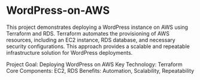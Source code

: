 # WordPress-on-AWS

This project demonstrates deploying a WordPress instance on AWS using Terraform and RDS. Terraform automates the provisioning of AWS resources, including an EC2 instance, RDS database, and necessary security configurations. This approach provides a scalable and repeatable infrastructure solution for WordPress deployments.


Project Goal: Deploying WordPress on AWS
Key Technology: Terraform
Core Components: EC2, RDS
Benefits: Automation, Scalability, Repeatability
